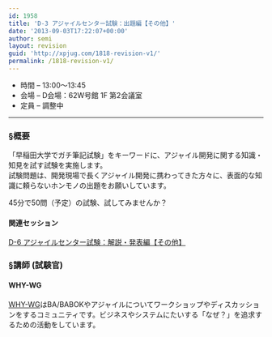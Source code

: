 ```yaml
---
id: 1958
title: 'D-3 アジャイルセンター試験：出題編【その他】'
date: '2013-09-03T17:22:07+00:00'
author: semi
layout: revision
guid: 'http://xpjug.com/1818-revision-v1/'
permalink: /1818-revision-v1/
---
```


- 時間 – 13:00〜13:45
- 会場 – D会場：62W号館 1F 第2会議室
- 定員 – 調整中

---

### §概要

「早稲田大学でガチ筆記試験」をキーワードに、アジャイル開発に関する知識・知見を試す試験を実施します。  
試験問題は、開発現場で長くアジャイル開発に携わってきた方々に、表面的な知識に頼らないホンモノの出題をお願いしています。

45分で50問（予定）の試験、試してみませんか？

#### 関連セッション

[D-6 アジャイルセンター試験：解説・発表編【その他】](http://xpjug.com/xp2013-contents-d6/)

### §講師 (試験官)

#### WHY-WG

[WHY-WG](https://www.facebook.com/groups/whywg/)はBA/BABOKやアジャイルについてワークショップやディスカッションをするコミュニティです。ビジネスやシステムにたいする「なぜ？」を追求するための活動をしています。